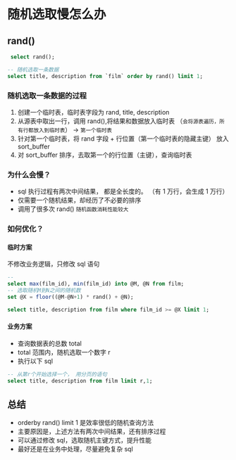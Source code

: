 # 随机选取慢怎么办

## rand()

```sql
 select rand();

-- 随机选取一条数据
select title, description from `film` order by rand() limit 1;
```

### 随机选取一条数据的过程

1. 创建一个临时表，临时表字段为 rand, title, description
2. 从源表中取出一行，调用 rand(),将结果和数据放入临时表 （`会将源表遍历，所有行都放入到临时表`） -> `第一个临时表`
3. 针对第一个临时表，将 rand 字段 + 行位置（第一个临时表的隐藏主键） 放入 sort_buffer
4. 对 sort_buffer 排序，去取第一个的行位置（主键），查询临时表

### 为什么会慢？

- sql 执行过程有两次中间结果， 都是全长度的。 （有 1 万行，会生成 1 万行）
- 仅需要一个随机结果，却经历了不必要的排序
- 调用了很多次 rand() `随机函数消耗性能较大`

### 如何优化？

#### 临时方案

不修改业务逻辑，只修改 sql 语句

```sql
--
select max(film_id), min(film_id) into @M, @N from film;
-- 选取随机M到N之间的随机数
set @X = floor((@M-@N+1) * rand() + @N);

select title, description from film where film_id >= @X limit 1;
```

#### 业务方案

- 查询数据表的总数 total
- total 范围内，随机选取一个数字 r
- 执行以下 sql

```sql
-- 从第r个开始选择一个， 用分页的语句
select title, description from film limit r,1;

```

## 总结

- orderby rand() limit 1 是效率很低的随机查询方法
- 主要原因是，上述方法有两次中间结果，还有排序过程
- 可以通过修改 sql，选取随机主键方式，提升性能
- 最好还是在业务中处理，尽量避免复杂 sql
